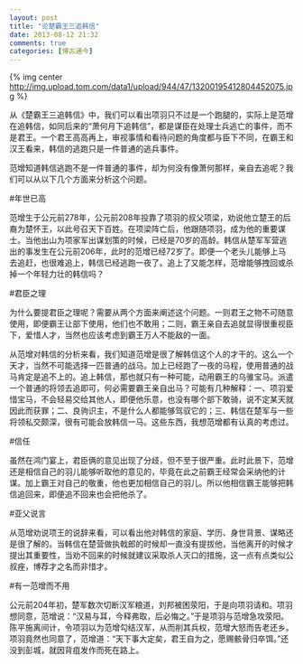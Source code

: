 ```yaml
---
layout: post
title: "论楚霸王三追韩信"
date: 2013-08-12 21:32
comments: true
categories: [博古通今]
---
```


{% img center http://img.upload.tom.com/data1/upload/944/47/13200195412804452075.jpg %}

从《楚霸王三追韩信》中，我们可以看出项羽只不过是一个跑腿的，实际上是范增在追韩信，如同后来的“萧何月下追韩信”，都是谋臣在处理士兵逃亡的事件，而不是君王。一个君王高高再上，审视事情和看待问题的角度都与臣下不同，在霸王和汉王看来，韩信的逃跑只是一件普通的逃兵事件。

范增知道韩信逃跑不是一件普通的事件，却为何没有像萧何那样，亲自去追呢？我们可以从以下几个方面来分析这个问题。

<!--more-->

#年世已高

范增生于公元前278年，公元前208年投靠了项羽的叔父项梁，劝说他立楚王的后裔为楚怀王，以此号召天下百姓。在项梁阵亡后，他跟随项羽，成为他的重要谋士。当他出山为项家军出谋划策的时候，已经是70岁的高龄。韩信从楚军军营逃出的事发生在公元前206年，此时的范增已经72岁了。即便一个老头儿能够上马去追赶，也很难追上，韩信已经逃跑一夜了。追上了又能怎样，范增能够拽回或杀掉一个年轻力壮的韩信吗？


#君臣之理

为什么要提君臣之理呢？需要从两个方面来阐述这个问题。一则君王之物不可随意使用，即便霸王让部下使用，他们也不敢用；二则，霸王亲自去追就显得很重视臣下，爱惜人才，当然也应该考虑到霸王万人不能敌的一面。

从范增对韩信的分析来看，我们知道范增是很了解韩信这个人的才干的。这么一个天才，当然不可能选择一匹普通的战马。加上已经跑了一夜的马程，使用普通的战马肯定是追不上的。追上韩信，那也就只有一种可能，动用霸王的乌骓宝马。派遣一个普通的将领去追即可，何必需要霸王亲自出马？可能有几种解释：一、项羽爱惜宝马，不会轻易交给其他人，即便他乐意，也没有哪个部下敢骑，说不定某天就因此而获罪；二、良驹识主，不是什么人都能够驾驭它的；三、韩信在楚军与一些将领私交颇深，很有可能会放韩信一马。这些东西，我想范增都有认真的考虑过。


#信任

虽然在鸿门宴上，君臣俩的意见出现了分歧，但不至于很严重。此时此景下，范增还是相信自己的羽儿能够听取他的意见的，毕竟在此之前霸王经常会采纳他的计谋。加上霸王对自己的敬重，他也更加相信自己的羽儿。所以他相信霸王能够把韩信追回来，即便追不回来也会把他杀了。


#亚父说言

从范增劝说项王的说辞来看，可以看出他对韩信的家庭、学历、身世背景、谋略还是很了解的。当韩信在楚营做执戟郎的时候却一直没有提拔他，当他离开的时候才提出其重要性，当劝不回来的时候就建议采取杀人灭口的措施，这一点有点类似公叔痤，博荐才之名而非惜才。


#有一范增而不用

公元前204年初，楚军数次切断汉军粮道，刘邦被困荥阳，于是向项羽请和。项羽想同意，范增说：“汉易与耳，今释弗取，后必悔之。”于是项羽与范增急攻荥阳。陈平施离间计，令项羽以为范增勾结汉军，从而削其兵权，范增大怒而告老还乡。项羽竟然也同意了，范增道：“天下事大定矣，君王自为之，愿赐骸骨归卒饵。”还没到彭城，就因背疽发作而死在路上。